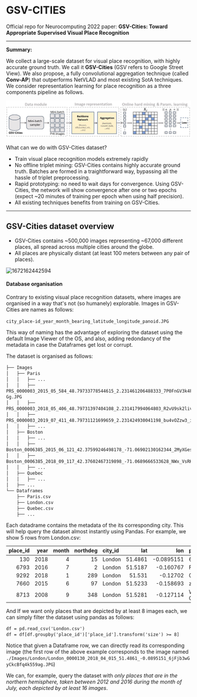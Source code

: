 # GSV-CITIES

Official repo for Neurocomputing 2022 paper: **GSV-Cities: Toward Appropriate Supervised Visual Place Recognition**

---

**Summary:**

We collect a large-scale dataset for visual place recognition, with highly accurate ground truth. We call it **GSV-Cities** (GSV refers to Google Street View). We also propose, a fully convolutional aggregation technique (called **Conv-AP**) that outperforms NetVLAD and most existing SotA techniques. We consider representation learning for place recognition as a three components pipeline as follows.

![1672170020629](image/README/1672170020629.png)

What can we do with GSV-Cities dataset?

* Train visual place recognition models extremely rapidly
* No offline triplet mining: GSV-Cities contains highly accurate ground truth. Batches are formed in a traightforward way, bypassing all the hassle of triplet preprocessing.
* Rapid prototyping: no need to wait days for convergence. Using GSV-Cities, the network will show convergence after one or two epochs (expect ~20 minutes of training per epoch when using half precision).
* All existing techniques benefits from training on GSV-Cities.

---

## GSV-Cities dataset overview

* GSV-Cities contains ~500,000 images representing ~67,000 different places, all spread across multiple cities around the globe.
* All places are physically distant (at least 100 meters between any pair of places).

![1672162442594](image/README/1672162442594.png)

#### **Database organisation**

Contrary to existing visual place recognition datasets, where images are organised in a way that's not (so humanely) explorable. Images in GSV-Cities are names as follows:

`city_place-id_year_month_bearing_latitude_longitude_panoid.JPG`

This way of naming has the advantage of exploring the dataset using the default Image Viewer of the OS, and also, adding redondancy of the metadata in case the Dataframes get lost or corrupt.

The dataset is organised as follows:

```
├── Images
│   ├── Paris
│   │   ├── ...
│   │   ├── PRS_0000003_2015_05_584_48.79733778544615_2.231461206488333_7P0FnGV3k4Fmtw66b8_-Gg.JPG
│   │   ├── PRS_0000003_2018_05_406_48.79731397404108_2.231417994064803_R2vU9sk2livhkYbhy8SFfA.JPG
│   │   ├── PRS_0000003_2019_07_411_48.79731121699659_2.231424930041198_bu4vOZzw3_iU5QxKiQciJA
│   │   ├── ...
│   ├── Boston
│   │   ├── ...
│   │   ├── Boston_0006385_2015_06_121_42.37599246498178_-71.06902130162344_2MyXGeslIiua6cMcDQx9Vg.JPG
│   │   ├── Boston_0006385_2018_09_117_42.37602467319898_-71.0689666533628_NWx_VsRKGwOQnvV8Gllyog.JPG
│   │   ├── ...
│   ├── Quebec
│   │   ├── ...
│   ├── ...
└── Dataframes
    ├── Paris.csv
    ├── London.csv
    ├── Quebec.csv
    ├── ...

```

Each datadrame contains the metadata of the its corresponding city. This will help query the dataset almost instantly using Pandas. For example, we show 5 rows from London.csv:

| place_id | year | month | northdeg | city_id |     lat |        lon | panoid                 |
| -------: | ---: | ----: | -------: | :------ | ------: | ---------: | :--------------------- |
|      130 | 2018 |     4 |       15 | London  | 51.4861 | -0.0895151 | 6jFjb3wGyCkcBfq4k559ag |
|     6793 | 2016 |     7 |        2 | London  | 51.5187 |  -0.160767 | Ff3OtsS4ihGSPdPjtlpEUA |
|     9292 | 2018 |     1 |      289 | London  |  51.531 |   -0.12702 | 0t-xcCsazIGAjdNC96IF0w |
|     7660 | 2015 |     6 |       97 | London  | 51.5233 |  -0.158693 | zFbmpj8jt8natu7IPYrh_w |
|     8713 | 2008 |     9 |      348 | London  | 51.5281 |  -0.127114 | W3KMPec54NBqLMzmZmGv-Q |

 And If we want only places that are depicted by at least 8 images each, we can simply filter the dataset using pandas as follows:

```
df = pd.read_csv('London.csv')
df = df[df.groupby('place_id')['place_id'].transform('size') >= 8]
```

Notice that given a Dataframe row, we can directly read its corresponding image (the first row of the above example corresponds to the image named `./Images/London/London_0000130_2018_04_015_51.4861_-0.0895151_6jFjb3wGyCkcBfq4k559ag.JPG`)

We can, for example, query the dataset with *only places that are in the northern hemisphere, taken between 2012 and 2016 during the month of July, each depicted by at least 16 images*.
